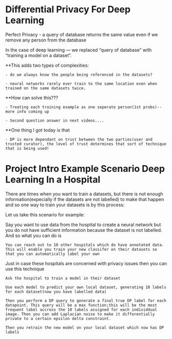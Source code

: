 # Differential Privacy For Deep Learning

Perfect Privacy - a query of database returns the same value even if we remove any person from the database 

In the case of deep learning — we replaced “query of database” with “training a model on a dataset”.

**This adds two types of complexities:

```base
- do we always know the people being referenced in the datasets?

- neural networks rarely ever train to the same location even when trained on the same datasets twice.
```

**How can solve this???

```base
- Treating each training example as one seperate person(1st probs)--more info coming up

- Second question answer in next videos....

```
**One thing I got today is that

```base
- DP is more dependant on trust between the two parties(user and trusted curator), the level of trust determines that sort of technique that is being used!
```

# Project Intro Example Scenario Deep Learning In a Hospital

There are times when you want to train a datasets, but there is not enough information(expecially if the datasets are not labelled) to make that happen and so one way to train your datasets is by this process:

Let us take this scenario for example:

Say you want to use data from the hospital to create a neural network but you do not have sufficient information because the dataset is not labelled. And so what you can do is 

```base
You can reach out to 10 other hospitals which do have annotated data. This will enable you train your new classifer on their datasets so that you can automatically label your own 
```
Just in case these hospitals are concerned with privacy issues then you can use this technique

```base
Ask the hospital to train a model in their dataset
```
```base
Use each model to predict your own local dataset, generating 10 labels for each dataset(now you have labelled data)
```
```base
Then you perform a DP query to generate a final true DP label for each datapoint. This query will be a max function;this will be the most frequent label accross the 10 labels assigned for each individdual image. Then you can add Laplacian noise to make it differentially private to a certain epsilon delta constraint.
```
```base
Then you retrain the new model on your local dataset which now has DP labels
```

